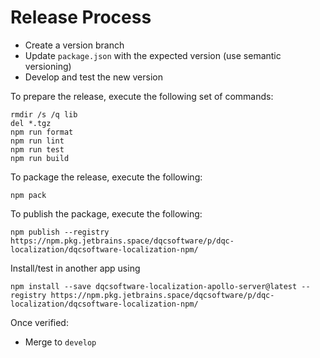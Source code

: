 # Release Process

-   Create a version branch
-   Update `package.json` with the expected version (use semantic versioning)
-   Develop and test the new version

To prepare the release, execute the following set of commands:

    rmdir /s /q lib
    del *.tgz
    npm run format
    npm run lint
    npm run test
    npm run build

To package the release, execute the following:

    npm pack

To publish the package, execute the following:

    npm publish --registry https://npm.pkg.jetbrains.space/dqcsoftware/p/dqc-localization/dqcsoftware-localization-npm/

Install/test in another app using

    npm install --save dqcsoftware-localization-apollo-server@latest --registry https://npm.pkg.jetbrains.space/dqcsoftware/p/dqc-localization/dqcsoftware-localization-npm/

Once verified:

-   Merge to `develop`
